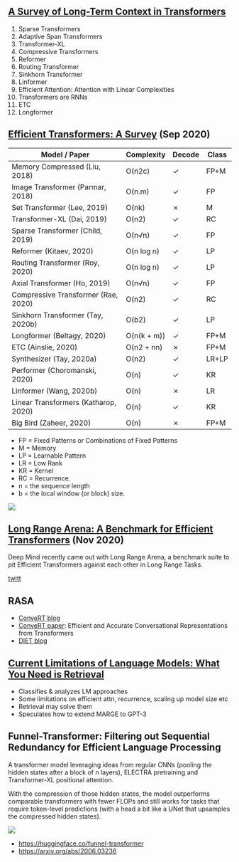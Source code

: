 ## [A Survey of Long-Term Context in Transformers](https://www.pragmatic.ml/a-survey-of-methods-for-incorporating-long-term-context)

1. Sparse Transformers
2. Adaptive Span Transformers
3. Transformer-XL
4. Compressive Transformers
5. Reformer
6. Routing Transformer
7. Sinkhorn Transformer
8. Linformer
9. Efficient Attention: Attention with Linear Complexities
10. Transformers are RNNs
11. ETC
12. Longformer


## [Efficient Transformers: A Survey](https://arxiv.org/abs/2009.06732) (Sep 2020)

| Model / Paper                        | Complexity  | Decode  | Class |
|--------------------------------------|-------------|---------|-------|
| Memory Compressed (Liu, 2018)        | O(n2c)      |   ✓     | FP+M  |
| Image Transformer (Parmar, 2018)     | O(n.m)      |   ✓     | FP    |
| Set Transformer (Lee, 2019)          | O(nk)       |   ✗     | M     |
| Transformer-XL (Dai, 2019)           | O(n2)       |   ✓     | RC    |
| Sparse Transformer (Child, 2019)     | O(n√n)      |   ✓     | FP    |
| Reformer (Kitaev, 2020)              | O(n log n)  |   ✓     | LP    |
| Routing Transformer (Roy, 2020)      | O(n log n)  |   ✓     | LP    |
| Axial Transformer (Ho, 2019)         | O(n√n)      |   ✓     | FP    |
| Compressive Transformer (Rae, 2020)  | O(n2)       |   ✓     | RC    |
| Sinkhorn Transformer (Tay, 2020b)    | O(b2)       |   ✓     | LP    |
| Longformer (Beltagy, 2020)           | O(n(k + m)) |   ✓     | FP+M  |
| ETC (Ainslie, 2020)                  | O(n2 + nn)  |   ✗     | FP+M  |
| Synthesizer (Tay, 2020a)             | O(n2)       |   ✓     | LR+LP |
| Performer (Choromanski, 2020)        | O(n)        |   ✓     | KR    |
| Linformer (Wang, 2020b)              | O(n)        |   ✗     | LR    |
| Linear Transformers (Katharop, 2020) | O(n)        |   ✓     | KR    |
| Big Bird (Zaheer, 2020)              | O(n)        |   ✗     | FP+M  |


- FP = Fixed Patterns or Combinations of Fixed Patterns
- M  = Memory
- LP = Learnable Pattern
- LR = Low Rank
- KR = Kernel
- RC = Recurrence.
- n = the sequence length
- b = the local window (or block) size.

![](https://pbs.twimg.com/media/EiDGXGGVkAAKMjj?format=jpg&name=medium)


## [Long Range Arena: A Benchmark for Efficient Transformers](https://arxiv.org/abs/2011.04006) (Nov 2020)

Deep Mind recently came out with Long Range Arena, a benchmark suite to pit Efficient Transformers against each other in Long Range Tasks.

[twitt](https://twitter.com/cgarciae88/status/1327382406886813712)

## RASA

- [ConveRT blog](https://blog.rasa.com/efficient-sentence-representations-in-rasa)
- [ConveRT paper](https://arxiv.org/abs/1911.03688): Efficient and Accurate Conversational Representations from Transformers
- [DIET blog](https://blog.rasa.com/introducing-dual-intent-and-entity-transformer-diet-state-of-the-art-performance-on-a-lightweight-architecture/)


## [Current Limitations of Language Models: What You Need is Retrieval](https://arxiv.org/abs/2009.06857)

- Classifies & analyzes LM approaches
- Some limitations on efficient attn, recurrence, scaling up model size etc
- Retrieval may solve them
- Speculates how to extend MARGE to GPT-3

## Funnel-Transformer: Filtering out Sequential Redundancy for Efficient Language Processing
A transformer model leveraging ideas from regular CNNs (pooling the hidden states after a block of n layers), ELECTRA pretraining and Transformer-XL positional attention.

With the compression of those hidden states, the model outperforms comparable transformers with fewer FLOPs and still works for tasks that require token-level predictions (with a head a bit like a UNet that upsamples the compressed hidden states).

![](https://pbs.twimg.com/media/Eh950DDXcAAUQxT?format=jpg&name=large)

- https://huggingface.co/funnel-transformer
- https://arxiv.org/abs/2006.03236
